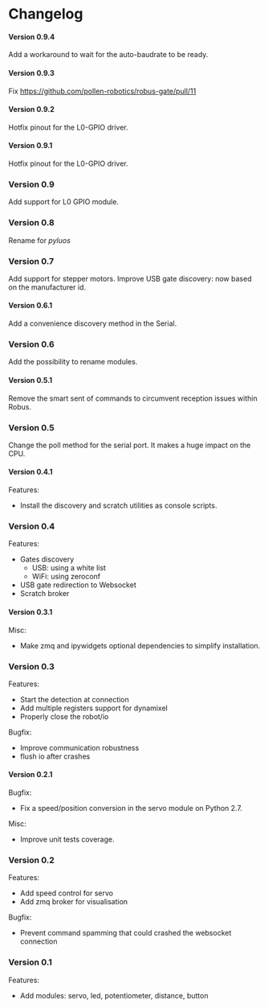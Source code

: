 # Changelog

#### Version 0.9.4

Add a workaround to wait for the auto-baudrate to be ready.

#### Version 0.9.3

Fix https://github.com/pollen-robotics/robus-gate/pull/11

#### Version 0.9.2

Hotfix pinout for the L0-GPIO driver.

#### Version 0.9.1

Hotfix pinout for the L0-GPIO driver.

### Version 0.9

Add support for L0 GPIO module.

### Version 0.8

Rename for *pyluos*

### Version 0.7

Add support for stepper motors.
Improve USB gate discovery: now based on the manufacturer id.

#### Version 0.6.1

Add a convenience discovery method in the Serial.

### Version 0.6

Add the possibility to rename modules.

#### Version 0.5.1

Remove the smart sent of commands to circumvent reception issues within Robus.

### Version 0.5

Change the poll method for the serial port. It makes a huge impact on the CPU.

#### Version 0.4.1

Features:
* Install the discovery and scratch utilities as console scripts.

### Version 0.4

Features:
* Gates discovery
  * USB: using a white list
  * WiFi: using zeroconf
* USB gate redirection to Websocket
* Scratch broker

#### Version 0.3.1

Misc:
* Make zmq and ipywidgets optional dependencies to simplify installation.

### Version 0.3

Features:
* Start the detection at connection
* Add multiple registers support for dynamixel
* Properly close the robot/io

Bugfix:
* Improve communication robustness
* flush io after crashes

#### Version 0.2.1

Bugfix:
* Fix a speed/position conversion in the servo module on Python 2.7.

Misc:
* Improve unit tests coverage.

### Version 0.2

Features:
* Add speed control for servo
* Add zmq broker for visualisation

Bugfix:
* Prevent command spamming that could crashed the websocket connection

### Version 0.1

Features:
* Add modules: servo, led, potentiometer, distance, button
